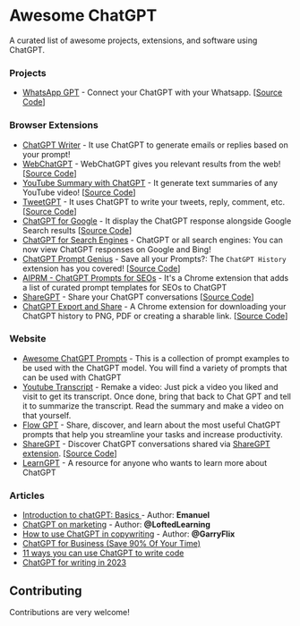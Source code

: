 # Awesome ChatGPT
A curated list of awesome projects, extensions, and software using ChatGPT.

### Projects
- [WhatsApp GPT](https://github.com/danielgross/whatsapp-gpt) - Connect your ChatGPT with your Whatsapp. [[Source Code](https://github.com/danielgross/whatsapp-gpt)]

### Browser Extensions
- [ChatGPT Writer](https://chrome.google.com/webstore/detail/chatgpt-writer-write-mail/pdnenlnelpdomajfejgapbdpmjkfpjkp) - It use ChatGPT to generate emails or replies based on your prompt!
- [WebChatGPT](https://chrome.google.com/webstore/detail/webchatgpt/lpfemeioodjbpieminkklglpmhlngfcn) - WebChatGPT gives you relevant results from the web! [[Source Code](https://github.com/qunash/chatgpt-advanced)]
- [YouTube Summary with ChatGPT](https://chrome.google.com/webstore/detail/youtube-summary-with-chat/nmmicjeknamkfloonkhhcjmomieiodli) - It generate text summaries of any YouTube video! [[Source Code](https://github.com/kazuki-sf/YouTube_Summary_with_ChatGPT)]
- [TweetGPT](https://chrome.google.com/webstore/detail/tweetgpt/lkjblpoingopdeaofcaapmeoojjjnhnc) - It uses ChatGPT to write your tweets, reply, comment, etc. [[Source Code](https://github.com/yaroslav-n/tweetGPT)]
- [ChatGPT for Google](https://chrome.google.com/webstore/detail/chatgpt-for-google/jgjaeacdkonaoafenlfkkkmbaopkbilf) - It display the ChatGPT response alongside Google Search results [[Source Code](https://github.com/wong2/chat-gpt-google-extension)]
- [ChatGPT for Search Engines](https://chrome.google.com/webstore/detail/chatgpt-for-search-engine/feeonheemodpkdckaljcjogdncpiiban) - ChatGPT or all search engines: You can now view ChatGPT responses on Google and Bing!
- [ChatGPT Prompt Genius](https://chrome.google.com/webstore/detail/chatgpt-prompt-genius/jjdnakkfjnnbbckhifcfchagnpofjffo) - Save all your Prompts?: The `ChatGPT History` extension has you covered! [[Source Code](https://github.com/benf2004/ChatGPT-History)]
- [AIPRM - ChatGPT Prompts for SEOs](https://chrome.google.com/webstore/detail/aiprm-for-seo/ojnbohmppadfgpejeebfnmnknjdlckgj) - It's a Chrome extension that adds a list of curated prompt templates for SEOs to ChatGPT
- [ShareGPT](https://chrome.google.com/webstore/detail/sharegpt-share-your-chatg/daiacboceoaocpibfodeljbdfacokfjb) - Share your ChatGPT conversations [[Source Code](https://github.com/domeccleston/sharegpt)]
- [ChatGPT Export and Share](https://github.com/liady/ChatGPT-pdf) - A Chrome extension for downloading your ChatGPT history to PNG, PDF or creating a sharable link. [[Source Code](https://github.com/liady/ChatGPT-pdf)]

### Website
- [Awesome ChatGPT Prompts](https://prompts.chat/) - This is a collection of prompt examples to be used with the ChatGPT model. You will find a variety of prompts that can be used with ChatGPT
- [Youtube Transcript](https://youtubetranscript.com/) - Remake a video: Just pick a video you liked and visit to get its transcript. Once done, bring that back to Chat GPT and tell it to summarize the transcript. Read the summary and make a video on that yourself.
- [Flow GPT](https://flowgpt.com/) - Share, discover, and learn about the most useful ChatGPT prompts that help you streamline your tasks and increase productivity.
- [ShareGPT](https://sharegpt.com/) - Discover ChatGPT conversations shared via [ShareGPT extension](https://chrome.google.com/webstore/detail/sharegpt-share-your-chatg/daiacboceoaocpibfodeljbdfacokfjb). [[Source Code](https://github.com/domeccleston/sharegpt)]
- [LearnGPT](https://www.learngpt.com/) - A resource for anyone who wants to learn more about ChatGPT

### Articles
- [Introduction to chatGPT: Basics ](https://buildspace.so/notes/intro-to-chatgpt) - Author: **Emanuel**
- [ChatGPT on marketing](https://twitter.com/LoftedLearning/status/1610251544846565376) - Author: **@LoftedLearning**
- [How to use ChatGPT in copywriting](https://twitter.com/garryflix/status/1609867159286554625) - Author: **@GarryFlix**
- [ChatGPT for Business (Save 90% Of Your Time)](https://docs.google.com/document/d/1UMZ7pGzxBuYzkdUXPvXCgQTVEk_5WwrGen4BItu70qU/view)
- [11 ways you can use ChatGPT to write code](https://typefully.com/svpino/11-ways-you-can-use-chatgpt-to-write-code-YnkOEF4)
- [ChatGPT for writing in 2023](https://twitter.com/TMitrosilis/status/1611361249735892992)

## Contributing

Contributions are very welcome!
